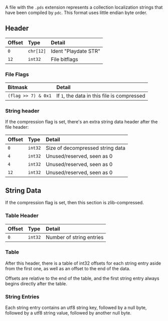 A file with the `.pds` extension represents a collection localization strings that have been compiled by `pdc`. This format uses little endian byte order.

## Header

| Offset | Type     | Detail |
|:-------|:---------|:-------|
| `0`    | `chr[12]` | Ident "Playdate STR" |
| `12`   | `int32`   | File bitflags        |

### File Flags

| Bitmask             | Detail                                      |
|:--------------------|:--------------------------------------------|
| `(flag >> 7) & 0x1` | If `1`, the data in this file is compressed |

### String header

If the compression flag is set, there's an extra string data header after the file header:

| Offset | Type     | Detail |
|:-------|:---------|:-------|
| `0`   | `int32`  | Size of decompressed string data |
| `4`   | `int32`  | Unused/reserved, seen as 0 |
| `4`   | `int32`  | Unused/reserved, seen as 0 |
| `12`  | `int32`  | Unused/reserved, seen as 0 |

## String Data

If the compression flag is set, then this section is zlib-compressed.

### Table Header

| Offset | Type    | Detail |
|:-------|:--------|:-------|
| `0`    | `int32` | Number of string entries |

### Table

After this header, there is a table of int32 offsets for each string entry aside from the first one, as well as an offset to the end of the data.

Offsets are relative to the end of the table, and the first string entry always begins directly after the table.

### String Entries

Each string entry contains an utf8 string key, followed by a null byte, followed by a utf8 string value, followed by another null byte.